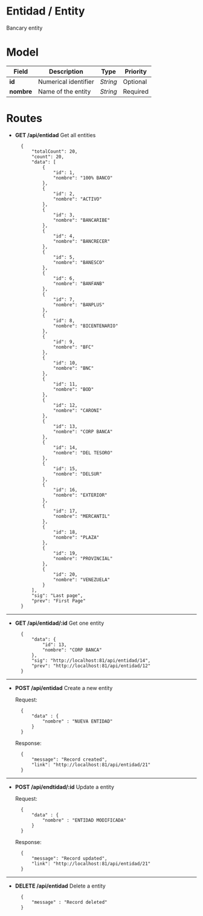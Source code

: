 # Entidad / Entity
Bancary entity

# Model

| Field | Description | Type | Priority |
| ----- | ----------- | ---- | -------- |
| **id** | Numerical identifier | *String* | Optional |
| **nombre** | Name of the entity | *String* | Required |

# Routes

- **GET /api/entidad** Get all entities

        {
            "totalCount": 20,
            "count": 20,
            "data": [
                {
                    "id": 1,
                    "nombre": "100% BANCO"
                },
                {
                    "id": 2,
                    "nombre": "ACTIVO"
                },
                {
                    "id": 3,
                    "nombre": "BANCARIBE"
                },
                {
                    "id": 4,
                    "nombre": "BANCRECER"
                },
                {
                    "id": 5,
                    "nombre": "BANESCO"
                },
                {
                    "id": 6,
                    "nombre": "BANFANB"
                },
                {
                    "id": 7,
                    "nombre": "BANPLUS"
                },
                {
                    "id": 8,
                    "nombre": "BICENTENARIO"
                },
                {
                    "id": 9,
                    "nombre": "BFC"
                },
                {
                    "id": 10,
                    "nombre": "BNC"
                },
                {
                    "id": 11,
                    "nombre": "BOD"
                },
                {
                    "id": 12,
                    "nombre": "CARONI"
                },
                {
                    "id": 13,
                    "nombre": "CORP BANCA"
                },
                {
                    "id": 14,
                    "nombre": "DEL TESORO"
                },
                {
                    "id": 15,
                    "nombre": "DELSUR"
                },
                {
                    "id": 16,
                    "nombre": "EXTERIOR"
                },
                {
                    "id": 17,
                    "nombre": "MERCANTIL"
                },
                {
                    "id": 18,
                    "nombre": "PLAZA"
                },
                {
                    "id": 19,
                    "nombre": "PROVINCIAL"
                },
                {
                    "id": 20,
                    "nombre": "VENEZUELA"
                }
            ],
            "sig": "Last page",
            "prev": "First Page"
        }

---
- **GET /api/entidad/:id** Get one entity

        {
            "data": {
                "id": 13,
                "nombre": "CORP BANCA"
            },
            "sig": "http://localhost:81/api/entidad/14",
            "prev": "http://localhost:81/api/entidad/12"
        }

---
- **POST /api/entidad** Create a new entity

    Request:

        {
            "data" : {
                "nombre" : "NUEVA ENTIDAD"
            }
        }
    
    Response:

        {
            "message": "Record created",
            "link": "http://localhost:81/api/entidad/21"
        }

---
- **POST /api/endtidad/:id** Update a entity

    Request:

        {
            "data" : {
                "nombre" : "ENTIDAD MODIFICADA"
            }
        }
    
    Response:

        {
            "message": "Record updated",
            "link": "http://localhost:81/api/entidad/21"
        }
    
---
- **DELETE /api/entidad** Delete a entity

        {
            "message" : "Record deleted"
        }
